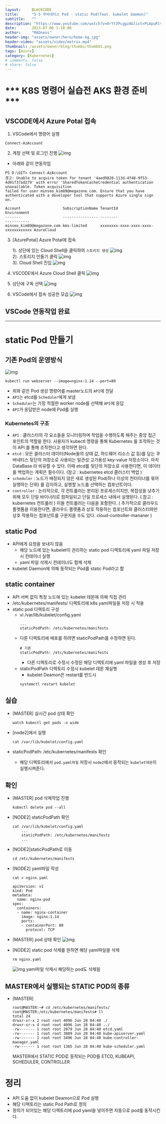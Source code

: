 ```yaml
---
layout:     BLACKCODE
title:      "5-5 쿠버네티스 Pod - static Pod(feat. kubelet daemon)"
subtitle:   ""
description: "https://www.youtube.com/watch?v=0rYt3PcggzA&list=PLApuRlvrZKohaBHvXAOhUD-RxD0uQ3z0c&index=10"
date:       2023-07-06 1:10:00
author:     "MADness"
header-img: "assets/owner/hero/home-bg.jpg"
header-video: "assets/video/metrix.mp4"
thumbnail: /assets/owner/blog/thumbs/thumb01.png
tags: [Azure]
category: [Kubernetes]
# comments: false
# share: false
---
```


# *** K8S 명령어 실습전 AKS 환경 준비 ***

## VSCODE에서 Azure Potal 접속
1. VSCode에서 명령어 실행
```
Connect-AzAccount
```

2. 계정 선택 및 로그인 진행
![img](https://github.com/IIBlackCode/IIBlackCode.github.io/blob/master/_posts/Category/Kubernetes/img/Connect-AzAccount.PNG?raw=true)

* 아래와 같이 연동작업 

```
PS D:\GIT> Connect-AzAccount
경고: Unable to acquire token for tenant '4aed9820-113d-4f48-9f53-4d91f37ad279' with error 'SharedTokenCacheCredential authentication unavailable. Token acquisition 
failed for user minseo_kim89@megazone.com. Ensure that you have authenticated with a developer tool that supports Azure single sign on.'

Account                   SubscriptionName TenantId                             Environment
-------                   ---------------- --------                             -----------
minseo_kim89@megazone.com kms-limited      xxxxxxxx-xxxx-xxxx-xxxx-xxxxxxxxxxxx AzureCloud
```
3. [AzurePotal] Azure Potal에 접속
    
    1). 상단에 있는 Cloud Shell을 클릭하여 `스토리지 생성`
![img](https://github.com/IIBlackCode/IIBlackCode.github.io/blob/master/_posts/Category/Kubernetes/img/AzureCloudShell.png?raw=true)<br>
    2). 스토리지 만들기 클릭
![img](https://github.com/IIBlackCode/IIBlackCode.github.io/blob/master/_posts/Category/Kubernetes/img/createStorage.PNG?raw=true)<br>
    3). Cloud Shell 진입
![img](https://github.com/IIBlackCode/IIBlackCode.github.io/blob/master/_posts/Category/Kubernetes/img/AccessAzureCloudShell.png?raw=true)

4. VSCODE에서 Azure Cloud Shell 클릭
![img](https://github.com/IIBlackCode/IIBlackCode.github.io/blob/master/_posts/Category/Kubernetes/img/2023-01-25-Kubernetes-05_1.png?raw=true)

5. 상단에 구독 선택
![img](https://github.com/IIBlackCode/IIBlackCode.github.io/blob/master/_posts/Category/Kubernetes/img/2023-01-25-Kubernetes-05_2.png?raw=true)

6. VSCode에서 접속 성공한 모습
![img](https://github.com/IIBlackCode/IIBlackCode.github.io/blob/master/_posts/Category/Kubernetes/img/2023-01-25-Kubernetes-05_3.png?raw=true)

## VSCode 연동작업 완료

---

# static Pod 만들기

## 기존 Pod의 운영방식
![img](/assets/category/Kubernetes/2023/07/13-01.png)
```
kubectl run webserver --image=nginx:1.14 --port=80
```
- 위와 같은 Pod 생성 명령어를 master노드의 `API`에 전달
- `API`는 etcd를 `Scheduler`에게 보냄
- `Scheduler`는 가장 적절한 worker node를 선택해 `API`에 응답
- `API`가 응답받은 node에 Pod를 실행

### Kubernetes의 구조
- `API` : 클러스터의 각 요소들을 모니터링하며 작업을 수행하도록 해주는 중앙 접근 포인트의 역할을 한다. 사용자가 kubectl 명령을 통해 Kubernetes 를 조작하는 것이 API 를 통해 조작한다고 생각하면 된다.
- `etcd` : 모든 클러스터 데이터(Node들의 상태 값, 하드웨어 리소스 값 등)를 담는 쿠버네티스 뒷단의 저장소로 사용되는 일관성·고가용성 key-value 저장소이다. 마치 DataBase 라 비유할 수 있다. 이때 etcd를 뒷단의 저장소로 사용한다면, 이 데이터를 백업하는 계획은 필수이다. (참고 : kubernetes etcd 클러스터 백업 )
- `scheduler` : 노드가 배정되지 않은 새로 생성된 Pod(하나 이상의 컨터이너를 묶어 실행하는 단위) 를 감지하고, 실행할 노드를 선택하는 컴포넌트이다.
- `controller` : 논리적으로, 각 컨트롤러는 분리된 프로세스이지만, 복잡성을 낮추기 위해 모두 단일 바이너리로 컴파일되고 단일 프로세스 내에서 실행된다. ( 참고 : kubernetes 컨트롤러 ) 이들 컨트롤러는 다음을 포함한다. ( 추가적으로 클라우드 플랫폼을 이용한다면, 클라우드 플랫폼과 상호 작용하는 컴포넌트와 클러스터와만 상호 작용하는 컴포넌트를 구분지을 수도 있다. cloud-controller-mananer )

## static Pod
- API에게 요청을 보내지 않음
    - 해당 노드에 있는 kubelet이 관리하는 static pod 디렉토리에 yaml 파일 저장시 컨테이너 실행
    - yaml 파일 삭제시 컨테이너도 함께 삭제
- kubelet Daemon에 의해 동작되는 Pod를 static Pod라고 함

## static container
- API 서버 없이 특정 노드에 있는 kubelet 데몬에 의해 직접 관리
- /etc/kubernetes/manifests/ 디렉토리에 k8s yaml파일을 저장 시 적용
- static pod 디렉토리 구성
    - vi /var/lib/kubelet/config.yaml
        ```
        ...
        staticPodPath: /etc/kubernetes/manifests
        ```
    - 다른 디렉토리에 배포를 하려면 staticPodPath를 수정하면 된다.
        ```
        # 기존
        staticPodPath: /etc/kubernetes/manifests
        ```
        - 다른 디렉토리로 수정시 수정된 해당 디렉토리에 yaml 파일을 생성 후 저장
    - staticPodPath 디렉토리 수정시 kubelet 데몬 재실행
        - kubelet Deamon은 restart를 반드시
        ```
        systemctl restart kubelet
        ```

## 실습
- [MASTER] 실시간 pod 상태 확인
    ```
    watch kubectl get pods -o wide
    ```

- [node2]에서 실행
    ```
    cat /var/lib/kubelet/config.yaml
    ```

- staticPodPath: /etc/kubernetes/manifests 확인
    - 해당 디렉토리에서 `pod.yaml파일` 저장시 `node2`에서 동작되는 `kubelet데몬`이 실행시켜준다.

## 확인
- [MASTER] pod 삭제작업 진행
    ```
    kubectl delete pod --all
    ```

- [NODE2] staticPodPath 확인
    ```
    cat /var/lib/kubelet/config.yaml
        ...
        staticPodPath: /etc/kubernetes/manifests
        ...
    ```

- [NODE2]staticPodPath로 이동
    ```
    cd /etc/kubernetes/manifests
    ```

- [NODE2] yaml파일 작성
    ```
    cat > nginx.yaml

    apiVersion: v1
    kind: Pod
    metadata:
      name: nginx-pod
    spec:
      containers:
      - name: nginx-container
        image: nginx:1.14
        ports:
        - containerPort: 80
          protocol: TCP
    ```

- [MASTER] pod 상태 확인
    ![img](/assets/category/kubernetes/2023/07/17-01.png)

- [NODE2] static pod 삭제를 원하면 해당 yaml파일을 삭제
    ```
    rm nginx.yaml
    ```
    ![img](/assets/category/kubernetes/2023/07/17-02.png)
    yaml파일 삭제시 해당하는 pod도 삭제됨

## MASTER에서 실행되는 STATIC POD의 종류
- [MASTER]
    ```
    root@MASTER:~# cd /etc/kubernetes/manifests/
    root@MASTER:/etc/kubernetes/manifests# ll
    total 24
    drwxr-xr-x 2 root root 4096 Jun 28 04:40 ./
    drwxr-xr-x 4 root root 4096 Jun 28 04:40 ../
    -rw------- 1 root root 2079 Jun 28 04:40 etcd.yaml
    -rw------- 1 root root 3809 Jun 28 04:40 kube-apiserver.yaml
    -rw------- 1 root root 3496 Jun 28 04:40 kube-controller-manager.yaml
    -rw------- 1 root root 1385 Jun 28 04:40 kube-scheduler.yaml
    ```
    MASTER에서 STATIC POD로 동작되는 POD들
    ETCD, KUBEAPI, SCHEDULER, CONTROLLER 

# 정리
- API 도움 없이 kubelet Deamon으로 Pod 실행
- 해당 디렉토리는 static Pod Path로 정의
- 정의가 되어있는 해당 디렉토리에 pod yaml을 넣어주면 자동으로 pod를 동작시킨다.